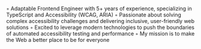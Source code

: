 ◦ Adaptable Frontend Engineer with 5+ years of experience, specializing in TypeScript and Accessibility (WCAG, ARIA)
◦ Passionate about solving complex accessibility challenges and delivering inclusive, user-friendly web solutions
◦ Excited to leverage modern technologies to push the boundaries of automated accessibility testing and performance
◦ My mission is to make the Web a better place to be for everyone
